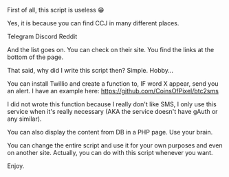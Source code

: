 First of all, this script is useless 😁

Yes, it is because you can find CCJ in many different places.

Telegram
Discord
Reddit

And the list goes on. You can check on their site. You find the links at the bottom of the page. 

That said, why did I write this script then? Simple. Hobby...

You can install Twillio and create a function to, IF word X appear, send you an alert. I have an example here:  https://github.com/CoinsOfPixel/btc2sms

I did not wrote this function because I really don't like SMS, I only use this service when it's really necessary (AKA the service doesn't have gAuth or any similar). 

You can also display the content from DB in a PHP page. Use your brain. 

You can change the entire script and use it for your own purposes and even on another site. Actually, you can do with this script whenever you want. 

Enjoy. 


